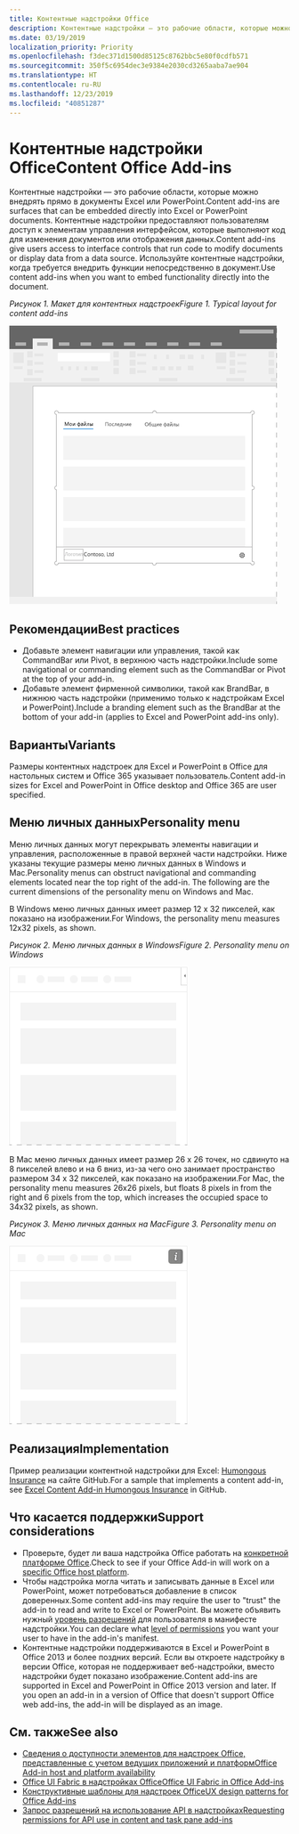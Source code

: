 ```yaml
---
title: Контентные надстройки Office
description: Контентные надстройки — это рабочие области, которые можно внедрять прямо в документы Excel или PowerPoint, что предоставляет пользователям доступ к элементам управления интерфейсом, которые выполняют код для изменения документов или отображения данных.
ms.date: 03/19/2019
localization_priority: Priority
ms.openlocfilehash: f3dec371d1500d85125c8762bbc5e80f0cdfb571
ms.sourcegitcommit: 350f5c6954dec3e9384e2030cd3265aaba7ae904
ms.translationtype: HT
ms.contentlocale: ru-RU
ms.lasthandoff: 12/23/2019
ms.locfileid: "40851287"
---
```

# <a name="content-office-add-ins"></a><span data-ttu-id="d1a92-103">Контентные надстройки Office</span><span class="sxs-lookup"><span data-stu-id="d1a92-103">Content Office Add-ins</span></span>

<span data-ttu-id="d1a92-104">Контентные надстройки — это рабочие области, которые можно внедрять прямо в документы Excel или PowerPoint.</span><span class="sxs-lookup"><span data-stu-id="d1a92-104">Content add-ins are surfaces that can be embedded directly into Excel or PowerPoint documents.</span></span> <span data-ttu-id="d1a92-105">Контентные надстройки предоставляют пользователям доступ к элементам управления интерфейсом, которые выполняют код для изменения документов или отображения данных.</span><span class="sxs-lookup"><span data-stu-id="d1a92-105">Content add-ins give users access to interface controls that run code to modify documents or display data from a data source.</span></span> <span data-ttu-id="d1a92-106">Используйте контентные надстройки, когда требуется внедрить функции непосредственно в документ.</span><span class="sxs-lookup"><span data-stu-id="d1a92-106">Use content add-ins when you want to embed functionality directly into the document.</span></span>  

<span data-ttu-id="d1a92-107">*Рисунок 1. Макет для контентных надстроек*</span><span class="sxs-lookup"><span data-stu-id="d1a92-107">*Figure 1. Typical layout for content add-ins*</span></span>

![Изображение, на котором показан типичный макет контентной надстройки.](../images/overview-with-app-content.png)

## <a name="best-practices"></a><span data-ttu-id="d1a92-109">Рекомендации</span><span class="sxs-lookup"><span data-stu-id="d1a92-109">Best practices</span></span>

- <span data-ttu-id="d1a92-110">Добавьте элемент навигации или управления, такой как CommandBar или Pivot, в верхнюю часть надстройки.</span><span class="sxs-lookup"><span data-stu-id="d1a92-110">Include some navigational or commanding element such as the CommandBar or Pivot at the top of your add-in.</span></span>
- <span data-ttu-id="d1a92-111">Добавьте элемент фирменной символики, такой как BrandBar, в нижнюю часть надстройки (применимо только к надстройкам Excel и PowerPoint).</span><span class="sxs-lookup"><span data-stu-id="d1a92-111">Include a branding element such as the BrandBar at the bottom of your add-in (applies to Excel and PowerPoint add-ins only).</span></span>

## <a name="variants"></a><span data-ttu-id="d1a92-112">Варианты</span><span class="sxs-lookup"><span data-stu-id="d1a92-112">Variants</span></span>

<span data-ttu-id="d1a92-113">Размеры контентных надстроек для Excel и PowerPoint в Office для настольных систем и Office 365 указывает пользователь.</span><span class="sxs-lookup"><span data-stu-id="d1a92-113">Content add-in sizes for Excel and PowerPoint in Office desktop and Office 365 are user specified.</span></span>

## <a name="personality-menu"></a><span data-ttu-id="d1a92-114">Меню личных данных</span><span class="sxs-lookup"><span data-stu-id="d1a92-114">Personality menu</span></span>

<span data-ttu-id="d1a92-p102">Меню личных данных могут перекрывать элементы навигации и управления, расположенные в правой верхней части надстройки. Ниже указаны текущие размеры меню личных данных в Windows и Mac.</span><span class="sxs-lookup"><span data-stu-id="d1a92-p102">Personality menus can obstruct navigational and commanding elements located near the top right of the add-in. The following are the current dimensions of the personality menu on Windows and Mac.</span></span>

<span data-ttu-id="d1a92-117">В Windows меню личных данных имеет размер 12 x 32 пикселей, как показано на изображении.</span><span class="sxs-lookup"><span data-stu-id="d1a92-117">For Windows, the personality menu measures 12x32 pixels, as shown.</span></span>

<span data-ttu-id="d1a92-118">*Рисунок 2. Меню личных данных в Windows*</span><span class="sxs-lookup"><span data-stu-id="d1a92-118">*Figure 2. Personality menu on Windows*</span></span> 

![Изображение меню личных данных на компьютере с Windows](../images/personality-menu-win.png)


<span data-ttu-id="d1a92-120">В Mac меню личных данных имеет размер 26 x 26 точек, но сдвинуто на 8 пикселей влево и на 6 вниз, из-за чего оно занимает пространство размером 34 x 32 пикселей, как показано на изображении.</span><span class="sxs-lookup"><span data-stu-id="d1a92-120">For Mac, the personality menu measures 26x26 pixels, but floats 8 pixels in from the right and 6 pixels from the top, which increases the occupied space to 34x32 pixels, as shown.</span></span>

<span data-ttu-id="d1a92-121">*Рисунок 3. Меню личных данных на Mac*</span><span class="sxs-lookup"><span data-stu-id="d1a92-121">*Figure 3. Personality menu on Mac*</span></span>

![Изображение меню личных данных на компьютере с Mac](../images/personality-menu-mac.png)

## <a name="implementation"></a><span data-ttu-id="d1a92-123">Реализация</span><span class="sxs-lookup"><span data-stu-id="d1a92-123">Implementation</span></span>

<span data-ttu-id="d1a92-124">Пример реализации контентной надстройки для Excel: [Humongous Insurance](https://github.com/OfficeDev/Excel-Content-Add-in-Humongous-Insurance) на сайте GitHub.</span><span class="sxs-lookup"><span data-stu-id="d1a92-124">For a sample that implements a content add-in, see [Excel Content Add-in Humongous Insurance](https://github.com/OfficeDev/Excel-Content-Add-in-Humongous-Insurance) in GitHub.</span></span>

## <a name="support-considerations"></a><span data-ttu-id="d1a92-125">Что касается поддержки</span><span class="sxs-lookup"><span data-stu-id="d1a92-125">Support considerations</span></span>

- <span data-ttu-id="d1a92-126">Проверьте, будет ли ваша надстройка Office работать на [конкретной платформе Office](/office/dev/add-ins/overview/office-add-in-availability).</span><span class="sxs-lookup"><span data-stu-id="d1a92-126">Check to see if your Office Add-in will work on a [specific Office host platform](/office/dev/add-ins/overview/office-add-in-availability).</span></span> 
- <span data-ttu-id="d1a92-127">Чтобы надстройка могла читать и записывать данные в Excel или PowerPoint, может потребоваться добавление в список доверенных.</span><span class="sxs-lookup"><span data-stu-id="d1a92-127">Some content add-ins may require the user to "trust" the add-in to read and write to Excel or PowerPoint.</span></span> <span data-ttu-id="d1a92-128">Вы можете объявить нужный [уровень разрешений](/office/dev/add-ins/develop/requesting-permissions-for-api-use-in-content-and-task-pane-add-ins) для пользователя в манифесте надстройки.</span><span class="sxs-lookup"><span data-stu-id="d1a92-128">You can declare what [level of permissions](/office/dev/add-ins/develop/requesting-permissions-for-api-use-in-content-and-task-pane-add-ins) you want your user to have in the add-in's manifest.</span></span>  
- <span data-ttu-id="d1a92-p104">Контентные надстройки поддерживаются в Excel и PowerPoint в Office 2013 и более поздних версий. Если вы откроете надстройку в версии Office, которая не поддерживает веб-надстройки, вместо надстройки будет показано изображение.</span><span class="sxs-lookup"><span data-stu-id="d1a92-p104">Content add-ins are supported in Excel and PowerPoint in Office 2013 version and later. If you open an add-in in a version of Office that doesn't support Office web add-ins, the add-in will be displayed as an image.</span></span>

## <a name="see-also"></a><span data-ttu-id="d1a92-131">См. также</span><span class="sxs-lookup"><span data-stu-id="d1a92-131">See also</span></span>

- [<span data-ttu-id="d1a92-132">Сведения о доступности элементов для надстроек Office, представленные с учетом ведущих приложений и платформ</span><span class="sxs-lookup"><span data-stu-id="d1a92-132">Office Add-in host and platform availability</span></span>](/office/dev/add-ins/overview/office-add-in-availability)
- [<span data-ttu-id="d1a92-133">Office UI Fabric в надстройках Office</span><span class="sxs-lookup"><span data-stu-id="d1a92-133">Office UI Fabric in Office Add-ins</span></span>](/office/dev/add-ins/design/office-ui-fabric)
- [<span data-ttu-id="d1a92-134">Конструктивные шаблоны для надстроек Office</span><span class="sxs-lookup"><span data-stu-id="d1a92-134">UX design patterns for Office Add-ins</span></span>](/office/dev/add-ins/design/ux-design-pattern-templates)
- [<span data-ttu-id="d1a92-135">Запрос разрешений на использование API в надстройках</span><span class="sxs-lookup"><span data-stu-id="d1a92-135">Requesting permissions for API use in content and task pane add-ins</span></span>](/office/dev/add-ins/develop/requesting-permissions-for-api-use-in-content-and-task-pane-add-ins)
